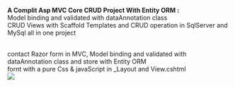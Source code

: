 <b>A Complit Asp MVC Core CRUD Project With Entity ORM :</b>
<br>
Model binding and validated with dataAnnotation class
<br>
CRUD Views with Scaffold Templates and CRUD operation in SqlServer and MySql all in one project
<br>

<br>
contact Razor form in MVC, Model binding and validated with dataAnnotation class and store with Entity ORM 
<br>
fornt with a pure Css & javaScript in _Layout and View.cshtml
<br>
<img src="https://github.com/user-attachments/assets/6c8ba8e3-f3d5-4b74-9414-391c3e0fc49d" />
